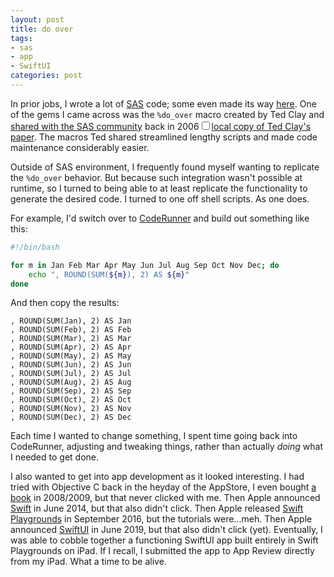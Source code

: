 ```yaml
---
layout: post
title: do over
tags:
- sas
- app
- SwiftUI
categories: post
---
```


In prior jobs, I wrote a lot of [SAS](https://www.sas.com) code; some even made its way [here](/tag-sas/).
One of the gems I came across was the `%do_over` macro created by Ted Clay and [shared with the SAS community](https://support.sas.com/resources/papers/proceedings/proceedings/sugi31/040-31.pdf) back in 2006<label for="local-copy" class="margin-toggle sidenote-number"></label><input type="checkbox" id="local-copy" class="margin-toggle"/><span class="sidenote"><a href="/do-over/040-31.pdf">local copy of Ted Clay's paper</a></span>.
The macros Ted shared streamlined lengthy scripts and made code maintenance considerably easier.

Outside of SAS environment, I frequently found myself wanting to replicate the `%do_over` behavior.
But because such integration wasn't possible at runtime, so I turned to being able to at least replicate the functionality to generate the desired code.
I turned to one off shell scripts. As one does.

For example, I'd switch over to [CodeRunner](https://coderunnerapp.com) and build out something like this:

```bash
#!/bin/bash

for m in Jan Feb Mar Apr May Jun Jul Aug Sep Oct Nov Dec; do
    echo ", ROUND(SUM(${m}), 2) AS ${m}"
done
```

And then copy the results:

```
, ROUND(SUM(Jan), 2) AS Jan
, ROUND(SUM(Feb), 2) AS Feb
, ROUND(SUM(Mar), 2) AS Mar
, ROUND(SUM(Apr), 2) AS Apr
, ROUND(SUM(May), 2) AS May
, ROUND(SUM(Jun), 2) AS Jun
, ROUND(SUM(Jul), 2) AS Jul
, ROUND(SUM(Aug), 2) AS Aug
, ROUND(SUM(Sep), 2) AS Sep
, ROUND(SUM(Oct), 2) AS Oct
, ROUND(SUM(Nov), 2) AS Nov
, ROUND(SUM(Dec), 2) AS Dec
```

Each time I wanted to change something, I spent time going back into CodeRunner, adjusting and tweaking things, rather than actually _doing_ what I needed to get done.

I also wanted to get into app development as it looked interesting.
I had tried with Objective C back in the heyday of the AppStore, I even bought [a book](https://www.amazon.com/Programming-Objective-C-2-0-Stephen-Kochan/dp/0321566157#detailBullets_feature_div) in 2008/2009, but that never clicked with me.
Then Apple announced [Swift](https://developer.apple.com/xcode/swift/) in June 2014, but that also didn't click.
Then Apple released [Swift Playgrounds](https://www.apple.com/swift/playgrounds/) in September 2016, but the tutorials were...meh.
Then Apple announced [SwiftUI](https://developer.apple.com/xcode/swiftui/) in June 2019, but that also didn't click (yet).
Eventually, I was able to cobble together a functioning SwiftUI app built entirely in Swift Playgrounds on iPad.
If I recall, I submitted the app to App Review directly from my iPad.
What a time to be alive.

